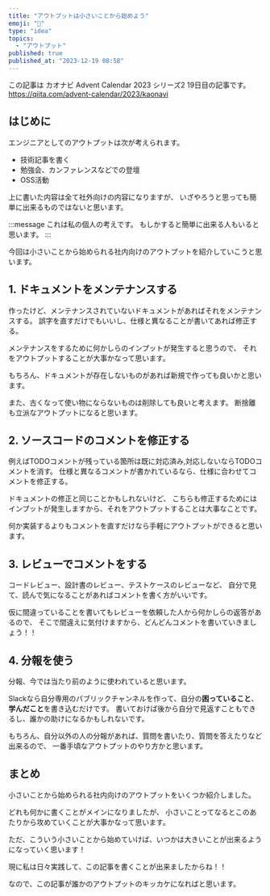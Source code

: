 ```yaml
---
title: "アウトプットは小さいことから始めよう"
emoji: "💭"
type: "idea"
topics:
  - "アウトプット"
published: true
published_at: "2023-12-19 08:58"
---
```


この記事は カオナビ Advent Calendar 2023 シリーズ2 19日目の記事です。
https://qiita.com/advent-calendar/2023/kaonavi

## はじめに

エンジニアとしてのアウトプットは次が考えられます。

- 技術記事を書く
- 勉強会、カンファレンスなどでの登壇
- OSS活動

上に書いた内容は全て社外向けの内容になりますが、
いざやろうと思っても簡単に出来るものではないと思います。

:::message
これは私の個人の考えです。
もしかすると簡単に出来る人もいると思います。
:::

今回は小さいことから始められる社内向けのアウトプットを紹介していこうと思います。

## 1. ドキュメントをメンテナンスする

作ったけど、メンテナンスされていないドキュメントがあればそれをメンテナンスする。
誤字を直すだけでもいいし、仕様と異なることが書いてあれば修正する。

メンテナンスをするために何かしらのインプットが発生すると思うので、
それをアウトプットすることが大事かなって思います。

もちろん、ドキュメントが存在しないものがあれば新規で作っても良いかと思います。

また、古くなって使い物にならないものは削除しても良いと考えます。
断捨離も立派なアウトプットになると思います。

## 2. ソースコードのコメントを修正する

例えばTODOコメントが残っている箇所は既に対応済み,対応しないならTODOコメントを消す。
仕様と異なるコメントが書かれているなら、仕様に合わせてコメントを修正する。

ドキュメントの修正と同じことかもしれないけど、
こちらも修正するためにはインプットが発生しますから、それをアウトプットすることは大事なことです。

何か実装するよりもコメントを直すだけなら手軽にアウトプットができると思います。

## 3. レビューでコメントをする

コードレビュー、設計書のレビュー、テストケースのレビューなど、
自分で見て、読んで気になることがあればコメントを書く方がいいです。

仮に間違っていることを書いてもレビューを依頼した人から何かしらの返答があるので、
そこで間違えに気付けますから、どんどんコメントを書いていきましょう！！

## 4. 分報を使う

分報、今では当たり前のように使われていると思います。

Slackなら自分専用のパブリックチャンネルを作って、自分の**困っていること**、**学んだこと**を書き込むだけです。
書いておけば後から自分で見返すこともできるし、誰かの助けになるかもしれないです。

もちろん、自分以外の人の分報があれば、質問を書いたり、質問を答えたりなど出来るので、
一番手頃なアウトプットのやり方かと思います。

## まとめ

小さいことから始められる社内向けのアウトプットをいくつか紹介しました。

どれも何かに書くことがメインになりましたが、
小さいことってなるとこのあたりから攻めていくことが大事かなって思います。

ただ、こういう小さいことから始めていけば、いつかは大きいことが出来るようになっていく思います！

現に私は日々実践して、この記事を書くことが出来ましたからね！！

なので、この記事が誰かのアウトプットのキッカケになればと思います。